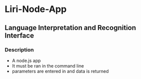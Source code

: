 # Liri-Node-App
## Language Interpretation and Recognition Interface
### Description
* A node.js app
* It must be ran in the command line
* parameters are entered in and data is returned


